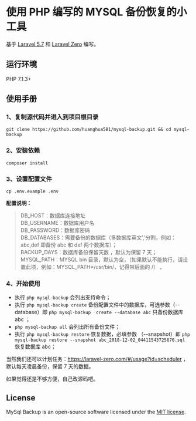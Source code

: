# 使用 PHP 编写的 MYSQL 备份恢复的小工具  
基于 [Laravel 5.7](https://laravel.com/docs/5.7) 和 [Laravel Zero](https://laravel-zero.com) 编写。

## 运行环境

PHP 7.1.3+

## 使用手册

### 1、复制源代码并进入到项目根目录 
`git clone https://github.com/huanghua581/mysql-backup.git && cd mysql-backup`


### 2、安装依赖
`composer install`

### 3、设置配置文件
`cp .env.example .env`

**配置说明：**  
> DB_HOST：数据库连接地址    
> DB_USERNAME：数据库用户名     
> DB_PASSWORD：数据库密码    
> DB_DATABASES：需要备份的数据库（多数据库英文','分割，例如：abc,def 即备份 abc 和 def 两个数据库）；     
> BACKUP_DAYS：数据库备份保留天数 ，默认为保留 7 天；  
> MYSQL_PATH：MYSQL bin 目录，默认为空，（如果默认不能执行，请设置此项，例如：MYSQL_PATH=/usr/bin/，记得带后面的 /） 。

### 4、开始使用
* 执行 `php mysql-backup` 会列出支持命令；
* 执行 `php mysql-backup create` 备份配置文件中的数据库，可选参数（--database）即 `php mysql-backup  create --database abc` 只备份数据库 abc ；
* `php mysql-backup all` 会列出所有备份文件；
* 执行 `php mysql-backup restore` 恢复数据，必填参数 （--snapshot）即 `php mysql-backup restore --snapshot abc_2018-12-02_04411543725670.sql` 恢复数据库 abc；


当然我们还可以计划任务：https://laravel-zero.com/#/usage?id=scheduler ，默认每天凌晨备份，保留 7 天的数据。

 
如果觉得还是不够方便，自己改源码吧。

## License

MySql Backup is an open-source software licensed under the [MIT license](https://github.com/laravel-zero/laravel-zero/blob/stable/LICENSE.md).

